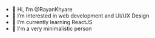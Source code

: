- 👋 Hi, I’m @RayanKhyare
- 👀 I’m interested in web development and UI/UX Design
- 🌱 I’m currently learning ReactJS
- :evergreen_tree: I'm a very minimalistic person 


